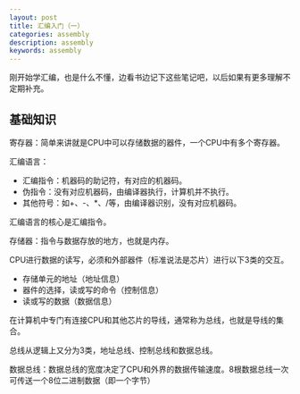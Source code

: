 ```yaml
---
layout: post
title: 汇编入门（一）
categories: assembly
description: assembly
keywords: assembly
---
```


刚开始学汇编，也是什么不懂，边看书边记下这些笔记吧，以后如果有更多理解不定期补充。

## 基础知识

寄存器：简单来讲就是CPU中可以存储数据的器件，一个CPU中有多个寄存器。

汇编语言：

* 汇编指令：机器码的助记符，有对应的机器码。
* 伪指令：没有对应机器码，由编译器执行，计算机并不执行。
* 其他符号：如+、-、*、/等，由编译器识别，没有对应机器码。

汇编语言的核心是汇编指令。

存储器：指令与数据存放的地方，也就是内存。

CPU进行数据的读写，必须和外部器件（标准说法是芯片）进行以下3类的交互。

* 存储单元的地址（地址信息）
* 器件的选择，读或写的命令（控制信息）
* 读或写的数据（数据信息）

在计算机中专门有连接CPU和其他芯片的导线，通常称为总线，也就是导线的集合。

总线从逻辑上又分为3类，地址总线、控制总线和数据总线。

数据总线：数据总线的宽度决定了CPU和外界的数据传输速度。8根数据总线一次可传送一个8位二进制数据（即一个字节）